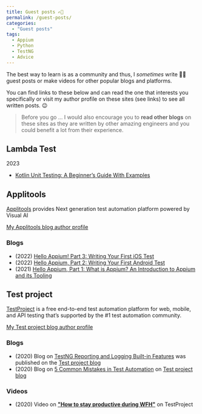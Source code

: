 ```yaml
---
title: Guest posts ✍🏻
permalink: /guest-posts/
categories:
  - "Guest posts"
tags:
  - Appium
  - Python
  - TestNG
  - Advice
---
```


The best way to learn is as a community and thus, I _sometimes_ write 🧑‍💻
guest posts or make videos for other popular blogs and platforms.

You can find links to these below and can read the one that interests you
specifically or visit my author profile on these sites (see links) to see all
written posts. 😉

> Before you go ... I would also encourage you to **read other blogs** on these
> sites as they are written by other amazing engineers and you could benefit a
> lot from their experience.

## Lambda Test

2023

- [Kotlin Unit Testing: A Beginner’s Guide With Examples](https://www.lambdatest.com/learning-hub/kotlin-unit-testing)

## Applitools

[Applitools](https://applitools.com/) provides Next generation test automation
platform powered by Visual AI

[My Applitools blog author profile](https://applitools.com/blog/author/gauravsingh/)

### Blogs

- (2022) [Hello Appium! Part 3: Writing Your First iOS Test](https://applitools.com/blog/how-to-write-appium-ios-test/)
- (2022)
  [Hello Appium, Part 2: Writing Your First Android Test](https://applitools.com/blog/how-to-write-android-test-appium/)
- (2021)
  [Hello Appium, Part 1: What is Appium? An Introduction to Appium and its Tooling](https://applitools.com/blog/what-is-appium-introduction-to-appium/)

## Test project

[TestProject](https://testproject.io/) is a free end-to-end test automation
platform for web, mobile, and API testing that’s supported by the #1 test
automation community.

[My Test project blog author profile](https://blog.testproject.io/author/gaurav-singh55gmail-com/)

### Blogs

- (2020) Blog on
  [TestNG Reporting and Logging Built-in Features](https://blog.testproject.io/2020/01/23/testng-reporting-and-logging-built-in-features/)
  was published on the [Test project blog](https://blog.testproject.io/)
- (2020) Blog on
  [5 Common Mistakes in Test Automation](https://blog.testproject.io/2020/10/06/common-mistakes-in-test-automation/)
  on [Test project blog](https://blog.testproject.io/)

### Videos

- (2020) Video on
  [**"How to stay productive during WFH"**](https://youtu.be/XdGasWJBw6U) on
  TestProject
